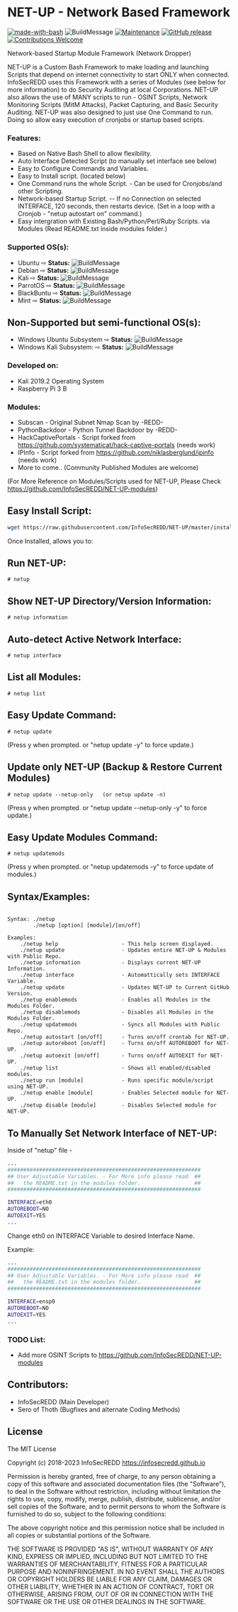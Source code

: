 # NET-UP - Network Based Framework
[![made-with-bash](https://img.shields.io/badge/Made%20with-Bash-1f425f.svg)](https://www.gnu.org/software/bash/) ![BuildMessage](https://img.shields.io/badge/Build-Passed-brightgreen) [![Maintenance](https://img.shields.io/badge/Maintained%3F-yes-green.svg)](https://GitHub.com/InfoSecREDD/NET-UP/graphs/commit-activity) [![GitHub release](https://img.shields.io/github/release/InfoSecREDD/NET-UP.svg)](https://GitHub.com/InfoSecREDD/NET-UP/releases/) [![Contributions Welcome](https://img.shields.io/badge/contributions-welcome-brightgreen.svg?style=flat)](https://github.com/InfoSecREDD/NET-UP/issues)

Network-based Startup Module Framework (Network Dropper)

NET-UP is a Custom Bash Framework to make loading and launching Scripts that depend on
internet connectivity to start ONLY when connected. InfoSecREDD uses this Framework 
with a series of Modules (see below for more information) to do Security Auditing at 
local Corporations. NET-UP also allows the use of MANY scripts to run - OSINT Scripts,
Network Monitoring Scripts (MitM Attacks), Packet Capturing, and Basic Security 
Auditing. NET-UP was also designed to just use One Command to run. Doing so allow easy
execution of cronjobs or startup based scripts. 

### Features:
- Based on Native Bash Shell to allow flexibility.
- Auto Interface Detected Script (to manually set interface see below)
- Easy to Configure Commands and Variables.
- Easy to Install script. (located below)
- One Command runs the whole Script. - Can be used for Cronjobs/and other Scripting.
- Network-based Startup Script. -- If no Connection on selected INTERFACE, 120 seconds,
    then restarts device. (Set in a loop with a Cronjob - "netup autostart on" command.)
- Easy intergration with Existing Bash/Python/Perl/Ruby Scripts. via Modules 
    (Read README.txt inside modules folder.)

### Supported OS(s):
 - Ubuntu                         ⇨
 **Status:** ![BuildMessage](https://img.shields.io/badge/Build-Passed-brightgreen)
 - Debian                         ⇨
 **Status:** ![BuildMessage](https://img.shields.io/badge/Build-Passed-brightgreen)
 - Kali                           ⇨
 **Status:** ![BuildMessage](https://img.shields.io/badge/Build-Passed-brightgreen)
 - ParrotOS                       ⇨ 
 **Status:** ![BuildMessage](https://img.shields.io/badge/Build-Passed-brightgreen)
 - BlackBuntu                     ⇨
 **Status:** ![BuildMessage](https://img.shields.io/badge/Build-Unknown-lightgrey)
 - Mint                           ⇨
 **Status:** ![BuildMessage](https://img.shields.io/badge/Build-Unknown-lightgrey)
## Non-Supported but semi-functional OS(s):
 - Windows Ubuntu Subsystem       ⇨
 **Status:** ![BuildMessage](https://img.shields.io/badge/Build-Errors-orange)
 - Windows Kali Subsystem:        ⇨
 **Status:** ![BuildMessage](https://img.shields.io/badge/Build-Errors-orange)

### Developed on:
 - Kali 2019.2 Operating System
 - Raspberry Pi 3 B

### Modules:
- Subscan - Original Subnet Nmap Scan by -REDD-
- PythonBackdoor - Python Tunnel Backdoor by -REDD-
- HackCaptivePortals - Script forked from https://github.com/systematicat/hack-captive-portals (needs work)
- IPInfo - Script forked from https://github.com/niklasberglund/ipinfo (needs work)
- More to come.. (Community Published Modules are welcome)

(For More Reference on Modules/Scripts used for NET-UP, Please Check https://github.com/InfoSecREDD/NET-UP-modules)

## Easy Install Script:
```bash
wget https://raw.githubusercontent.com/InfoSecREDD/NET-UP/master/install.sh && sudo /bin/bash install.sh

```

Once Installed, allows you to:

## Run NET-UP:
```
# netup
```
## Show NET-UP Directory/Version Information:
```
# netup information
```
## Auto-detect Active Network Interface:
```
# netup interface
```
## List all Modules:
```
# netup list
```
## Easy Update Command:
```
# netup update
```
(Press y when prompted. or "netup update -y" to force update.)

## Update only NET-UP (Backup & Restore Current Modules)
```
# netup update --netup-only   (or netup update -n)
```
(Press y when prompted. or "netup update --netup-only -y" to force update.)

## Easy Update Modules Command:
```
# netup updatemods
```
(Press y when prompted. or "netup updatemods -y" to force update of modules.)

## Syntax/Examples:
```

Syntax: ./netup
        ./netup [option] [module]/[on/off]

Examples:
    ./netup help                    - This help screen displayed.
    ./netup update                  - Updates entire NET-UP & Modules with Public Repo.
    ./netup information             - Displays current NET-UP Information.
    ./netup interface               - Automattically sets INTERFACE Variable.
    ./netup update                  - Updates NET-UP to Current GitHub Version.
    ./netup enablemods              - Enables all Modules in the Modules Folder.
    ./netup disablemods             - Disables all Modules in the Modules Folder.
    ./netup updatemods              - Syncs all Modules with Public Repo.
    ./netup autostart [on/off]      - Turns on/off crontab for NET-UP.
    ./netup autoreboot [on/off]     - Turns on/off AUTOREBOOT for NET-UP.
    ./netup autoexit [on/off]       - Turns on/off AUTOEXIT for NET-UP.
    ./netup list                    - Shows all enabled/disabled modules.
    ./netup run [module]            - Runs specific module/script using NET-UP.
    ./netup enable [module]         - Enables Selected module for NET-UP.
    ./netup disable [module]        - Disables Selected module for NET-UP.

```

## To Manually Set Network Interface of NET-UP:
Inside of "netup" file -
```sh
...
#############################################################
## User Adjustable Variables. - For More info please read  ##
##   the README.txt in the modules folder.                 ##
#############################################################

INTERFACE=eth0
AUTOREBOOT=NO
AUTOEXIT=YES
...
```
Change eth0 on INTERFACE Variable to desired Interface Name.

Example:
```sh
...
#############################################################
## User Adjustable Variables. - For More info please read  ##
##   the README.txt in the modules folder.                 ##
#############################################################

INTERFACE=ensp0
AUTOREBOOT=NO
AUTOEXIT=YES
...
```


### TODO List:
- Add more OSINT Scripts to https://github.com/InfoSecREDD/NET-UP-modules

## Contributors:
 - InfoSecREDD (Main Developer)
 - Sero of Thoth (Bugfixes and alternate Coding Methods)

License
----

The MIT License

Copyright (c) 2018-2023 InfoSecREDD https://infosecredd.github.io

Permission is hereby granted, free of charge, to any person obtaining a copy
of this software and associated documentation files (the "Software"), to deal
in the Software without restriction, including without limitation the rights
to use, copy, modify, merge, publish, distribute, sublicense, and/or sell
copies of the Software, and to permit persons to whom the Software is
furnished to do so, subject to the following conditions:

The above copyright notice and this permission notice shall be included in
all copies or substantial portions of the Software.

THE SOFTWARE IS PROVIDED "AS IS", WITHOUT WARRANTY OF ANY KIND, EXPRESS OR
IMPLIED, INCLUDING BUT NOT LIMITED TO THE WARRANTIES OF MERCHANTABILITY,
FITNESS FOR A PARTICULAR PURPOSE AND NONINFRINGEMENT. IN NO EVENT SHALL THE
AUTHORS OR COPYRIGHT HOLDERS BE LIABLE FOR ANY CLAIM, DAMAGES OR OTHER
LIABILITY, WHETHER IN AN ACTION OF CONTRACT, TORT OR OTHERWISE, ARISING FROM,
OUT OF OR IN CONNECTION WITH THE SOFTWARE OR THE USE OR OTHER DEALINGS IN
THE SOFTWARE.
